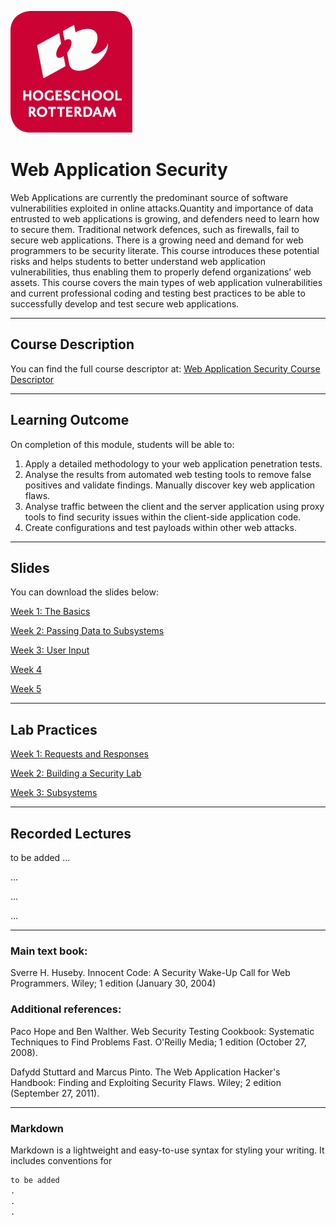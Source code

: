 ![Logo](docs/img/HR%20Logo.png)
# Web Application Security

Web Applications are currently the predominant source of software vulnerabilities exploited in online attacks.Quantity and importance of data entrusted to web applications is growing, and defenders need to learn how to secure them. Traditional network defences, such as firewalls, fail to secure web applications.  There is a growing need and demand for web programmers to be security literate.
This course introduces these potential risks and helps students to better understand web application vulnerabilities, thus enabling them to properly defend organizations’ web assets. This course covers the main types of web application vulnerabilities and current professional coding and testing best practices to be able to successfully develop and test secure web applications.

_____________________________________________________________________________________________________________________________________

## Course Description

You can find the full course descriptor at: [Web Application Security Course Descriptor](docs/Web_Application_Security.docx)

_____________________________________________________________________________________________________________________________________

## Learning Outcome

On completion of this module, students will be able to:

1)	Apply a detailed methodology to your web application penetration tests.
2)	Analyse the results from automated web testing tools to remove false positives and validate findings. Manually discover key web application flaws.
3)	Analyse traffic between the client and the server application using proxy tools to find security issues within the client-side application code.
4)	Create configurations and test payloads within other web attacks.

_____________________________________________________________________________________________________________________________________

## Slides

You can download the slides below:

[Week 1: The Basics](slds/W01-Basics.pptx)

[Week 2: Passing Data to Subsystems](slds/W01-Basics.pptx)

[Week 3: User Input](slds/W01-Basics.pptx)

[Week 4](slds/W01-Basics.pptx)

[Week 5](slds/W01-Basics.pptx)

_____________________________________________________________________________________________________________________________________

## Lab Practices

[Week 1: Requests and Responses](labs/Lab01-Postman.docx)

[Week 2: Building a Security Lab](labs/Lab01-Postman.docx)

[Week 3: Subsystems](labs/Lab01-Postman.docx)

____________________________________________________________________________________________________________________________________

## Recorded Lectures
to be added
...

...

...

...



_____________________________________________________________________________________________________________________________________

### Main text book:
Sverre H. Huseby. Innocent Code: A Security Wake-Up Call for Web Programmers. Wiley; 1 edition (January 30, 2004)

### Additional references:
Paco Hope and Ben Walther. Web Security Testing Cookbook: Systematic Techniques to Find Problems Fast. O'Reilly Media; 1 edition (October 27, 2008).

Dafydd Stuttard and Marcus Pinto. The Web Application Hacker's Handbook: Finding and Exploiting Security Flaws. Wiley; 2 edition (September 27, 2011).

_____________________________________________________________________________________________________________________________________

### Markdown

Markdown is a lightweight and easy-to-use syntax for styling your writing. It includes conventions for

```markdown
to be added
.
.
.
```
